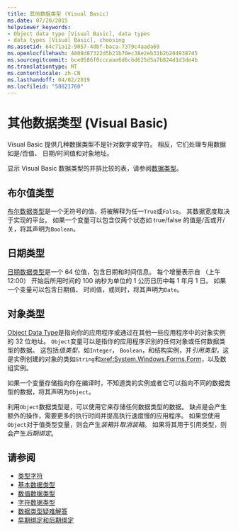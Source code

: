 ```yaml
---
title: 其他数据类型 (Visual Basic)
ms.date: 07/20/2015
helpviewer_keywords:
- Object data type [Visual Basic], data types
- data types [Visual Basic], choosing
ms.assetid: 64c71a12-9057-4dbf-baca-7379c4aada69
ms.openlocfilehash: 4808d87322d5b21b70ec38e2eb31b2b204938745
ms.sourcegitcommit: bce0586f0cccaae6d6cbd625d5a7b824d1d3de4b
ms.translationtype: MT
ms.contentlocale: zh-CN
ms.lasthandoff: 04/02/2019
ms.locfileid: "58821760"
---
```

# <a name="miscellaneous-data-types-visual-basic"></a>其他数据类型 (Visual Basic)
Visual Basic 提供几种数据类型不是针对数字或字符。 相反，它们处理专用数据如是/否值、 日期/时间值和对象地址。  
  
 显示 Visual Basic 数据类型的并排比较的表，请参阅[数据类型](../../../../visual-basic/language-reference/data-types/index.md)。  
  
## <a name="boolean-type"></a>布尔值类型  
 [布尔数据类型](../../../../visual-basic/language-reference/data-types/boolean-data-type.md)是一个无符号的值，将被解释为任一`True`或`False`。 其数据宽度取决于实现的平台。 如果一个变量可以包含仅两个状态如 true/false 的值是/否或开/关，将其声明为`Boolean`。  
  
## <a name="date-type"></a>日期类型  
 [日期数据类型](../../../../visual-basic/language-reference/data-types/date-data-type.md)是一个 64 位值，包含日期和时间信息。 每个增量表示自 （上午 12:00） 开始后所用时间的 100 纳秒为单位的 1 公历日历中每 1 年月 1 日。 如果一个变量可以包含日期值、 时间值，或同时，将其声明为`Date`。  
  
## <a name="object-type"></a>对象类型  
 [Object Data Type](../../../../visual-basic/language-reference/data-types/object-data-type.md)是指向你的应用程序或通过在其他一些应用程序中的对象实例的 32 位地址。 `Object`变量可以是指你的应用程序识别的任何对象或任何数据类型的数据。 这包括*值类型*，如`Integer`， `Boolean`，和结构实例，并*引用类型*，这是实例创建的对象的类如`String`和<xref:System.Windows.Forms.Form>，以及数组实例。  
  
 如果一个变量存储指向你在编译时，不知道类的实例或者它可以指向不同的数据类型的数据，将其声明为`Object`。  
  
 利用`Object`数据类型是，可以使用它来存储任何数据类型的数据。 缺点是会产生额外的操作，需要更多的执行时间并提高执行速度慢的应用程序。 如果您使用`Object`对于值类型变量，则会产生*装箱*并*取消装箱*。 如果将其用于引用类型，则会产生*后期绑定*。  
  
## <a name="see-also"></a>请参阅

- [类型字符](../../../../visual-basic/programming-guide/language-features/data-types/type-characters.md)
- [基本数据类型](../../../../visual-basic/programming-guide/language-features/data-types/elementary-data-types.md)
- [数值数据类型](../../../../visual-basic/programming-guide/language-features/data-types/numeric-data-types.md)
- [字符数据类型](../../../../visual-basic/programming-guide/language-features/data-types/character-data-types.md)
- [数据类型疑难解答](../../../../visual-basic/programming-guide/language-features/data-types/troubleshooting-data-types.md)
- [早期绑定和后期绑定](../../../../visual-basic/programming-guide/language-features/early-late-binding/index.md)
